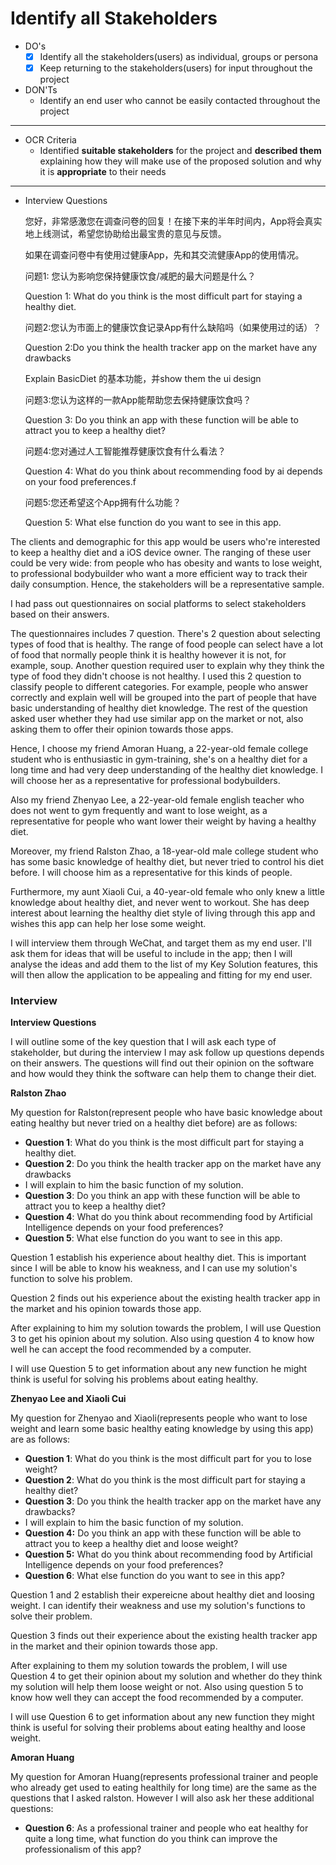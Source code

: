 # Identify all Stakeholders

- DO's
    - [x]  Identify all the stakeholders(users) as individual, groups or persona
    - [x]  Keep returning to the stakeholders(users) for input throughout the project

- DON'Ts
    - Identify an end user who cannot be easily contacted throughout the project

---

- OCR Criteria
    - Identified **suitable stakeholders** for the project and **described them** explaining how they will make use of the proposed solution and why it is **appropriate** to their needs

---

- Interview Questions

    您好，非常感激您在调查问卷的回复！在接下来的半年时间内，App将会真实地上线测试，希望您协助给出最宝贵的意见与反馈。

    如果在调查问卷中有使用过健康App，先和其交流健康App的使用情况。

    问题1: 您认为影响您保持健康饮食/减肥的最大问题是什么？

    Question 1: What do you think is the most difficult part for staying a healthy diet.

    问题2:您认为市面上的健康饮食记录App有什么缺陷吗（如果使用过的话）？

    Question 2:Do you think the health tracker app on the market have any drawbacks

    Explain BasicDiet 的基本功能，并show them the ui design

    问题3:您认为这样的一款App能帮助您去保持健康饮食吗？

    Question 3: Do you think an app with these function will be able to attract you to keep a healthy diet?

    问题4:您对通过人工智能推荐健康饮食有什么看法？

    Question 4: What do you think about recommending food by ai depends on your food preferences.f

    问题5:您还希望这个App拥有什么功能？

    Question 5: What else function do you want to see in this app.

The clients and demographic for this app would be users who're interested to keep a healthy diet and a iOS device owner. The ranging of these user could be very wide: from people who has obesity and wants to lose weight, to professional bodybuilder who want a more efficient way to track their daily consumption. Hence, the stakeholders will be a representative sample.

I had pass out questionnaires on social platforms to select stakeholders based on their answers.

The questionnaires includes 7 question. There's 2 question about selecting types of food that is healthy. The range of food people can select have a lot of food that normally people think it is healthy however it is not, for example, soup. Another question required user to explain why they think the type of food they didn't choose is not healthy. I used this 2 question to classify people to different categories. For example, people who answer correctly and explain well will be grouped into the part of people that have basic understanding of healthy diet knowledge. The rest of the question asked user whether they had use similar app on the market or not, also asking them to offer their opinion towards those apps.

Hence, I choose my friend Amoran Huang, a 22-year-old female college student who is enthusiastic in gym-training, she's on a healthy diet for a long time and had very deep understanding of the healthy diet knowledge. I will choose her as a representative for professional bodybuilders.

Also my friend Zhenyao Lee, a 22-year-old female english teacher who does not went to gym frequently and want to lose weight, as a representative for people who want lower their weight by having a healthy diet.  

Moreover, my friend Ralston Zhao, a 18-year-old male college student who has some basic knowledge of healthy diet, but never tried to control his diet before. I will choose him as a representative for this kinds of people.

Furthermore, my aunt Xiaoli Cui, a 40-year-old female who only knew a little knowledge about healthy diet, and never went to workout. She has deep interest about learning the healthy diet style of living through this app and wishes this app can help her lose some weight.

I will interview them through WeChat, and target them as my end user. I'll ask them for ideas that will be useful to include in the app; then I will analyse the ideas and add them to the list of my Key Solution features, this will then allow the application to be appealing and fitting for my end user.

### **Interview**

**Interview Questions**

I will outline some of the key question that I will ask each type of stakeholder, but during the interview I may ask follow up questions depends on their answers. The questions will find out their opinion on the software and how would they think the software can help them to change their diet.

**Ralston Zhao**

My question for Ralston(represent people who have basic knowledge about eating healthy but never tried on a healthy diet before) are as follows:

- **Question 1**: What do you think is the most difficult part for staying a healthy diet.
- **Question 2**: Do you think the health tracker app on the market have any drawbacks
- I will explain to him the basic function of my solution.
- **Question 3**: Do you think an app with these function will be able to attract you to keep a healthy diet?
- **Question 4**: What do you think about recommending food by Artificial Intelligence depends on your food preferences?
- **Question 5**: What else function do you want to see in this app.

Question 1 establish his experience about healthy diet. This is important since I will be able to know his weakness, and I can use my solution's function to solve his problem.

Question 2 finds out his experience about the existing health tracker app in the market and his opinion towards those app.

After explaining to him my solution towards the problem, I will use Question 3 to get his opinion about my solution. Also using question 4 to know how well he can accept the food recommended by a computer.

I will use Question 5 to get information about any new function he might think is useful for solving his problems about eating healthy.

**Zhenyao Lee and Xiaoli Cui**

My question for Zhenyao and Xiaoli(represents people who want to lose weight and learn some basic healthy eating knowledge by using this app) are as follows:

- **Question 1**: What do you think is the most difficult part for you to lose weight?
- **Question 2**: What do you think is the most difficult part for staying a healthy diet?
- **Question 3**: Do you think the health tracker app on the market have any drawbacks?
- I will explain to him the basic function of my solution.
- **Question 4:** Do you think an app with these function will be able to attract you to keep a healthy diet and loose weight?
- **Question 5:** What do you think about recommending food by Artificial Intelligence depends on your food preferences?
- **Question 6**: What else function do you want to see in this app?

Question 1 and 2 establish their expereicne about healthy diet and loosing weight. I can identify their weakness and use my solution's functions to solve their problem.

Question 3 finds out their experience about the existing health tracker app in the market and their opinion towards those app.

After explaining to them my solution towards the problem, I will use Question 4 to get their opinion about my solution and whether do they think my solution will help them loose weight or not. Also using question 5 to know how well they can accept the food recommended by a computer.

I will use Question 6 to get information about any new function they might think is useful for solving their problems about eating healthy and loose weight.

**Amoran Huang**

My question for Amoran Huang(represents professional trainer and people who already get used to eating healthily for long time) are the same as the questions that I asked ralston. However I will also ask her these additional questions:

- **Question 6**: As a professional trainer and people who eat healthy for quite a long time, what function do you think can improve the professionalism of this app?